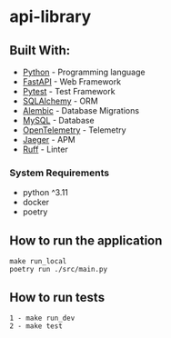 # api-library

## Built With:

- [Python](https://www.python.org/) - Programming language
- [FastAPI](https://fastapi.tiangolo.com/) - Web Framework
- [Pytest](https://docs.pytest.org/en/7.1.x/) - Test Framework
- [SQLAlchemy](https://www.sqlalchemy.org/) - ORM
- [Alembic](https://github.com/sqlalchemy/alembic) - Database Migrations
- [MySQL](https://www.mysql.com/) - Database
- [OpenTelemetry](https://opentelemetry.io/) - Telemetry
- [Jaeger](https://www.jaegertracing.io/) - APM
- [Ruff](https://github.com/charliermarsh/ruff) - Linter


### System Requirements
- python ^3.11
- docker
- poetry

## How to run the application
    make run_local
    poetry run ./src/main.py

## How to run tests
    1 - make run_dev
    2 - make test
